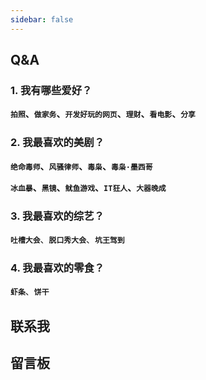 ```yaml
---
sidebar: false
---
```


## Q&A

### 1. 我有哪些爱好？<br>

**`拍照`、`做家务`、`开发好玩的网页`、`理财`、`看电影`、`分享`**

### 2. 我最喜欢的美剧？<br>

**`绝命毒师`、`风骚律师`、`毒枭`、`毒枭·墨西哥`**  

**`冰血暴`、`黑镜`、`鱿鱼游戏`、`IT狂人`、`大器晚成`**

### 3. 我最喜欢的综艺？

**`吐槽大会`**、**`脱口秀大会`**、**`坑王驾到`**

### 4. 我最喜欢的零食？<br>

**`虾条`**、**`饼干`**

## 联系我

<contact-me/>

## 留言板

<bai-comment :readingNum="true"/>
